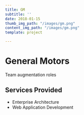 ```yaml
---
title: GM
subtitle: ''
date: 2018-01-15
thumb_img_path: "/images/gm.png"
content_img_path: "/images/gm.png"
template: project

---
```

# General Motors

Team augmentation roles

## Services Provided

* Enterprise Architecture
* Web Application Development